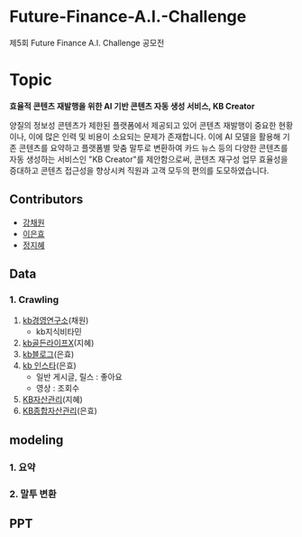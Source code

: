 # Future-Finance-A.I.-Challenge
제5회 Future Finance A.I. Challenge 공모전

# Topic
**효율적 콘텐츠 재발행을 위한 AI 기반 콘텐츠 자동 생성 서비스, KB Creator**

양질의 정보성 콘텐츠가 제한된 플랫폼에서 제공되고 있어 콘텐츠 재발행이 중요한 현황이나, 이에 많은 인력 및 비용이 소요되는 문제가 존재합니다. 이에 AI 모델을 활용해 기존 콘텐츠를 요약하고 플랫폼별 맞춤 말투로 변환하여 카드 뉴스 등의 다양한 콘텐츠를 자동 생성하는 서비스인 "KB Creator"를 제안함으로써, 콘텐츠 재구성 업무 효율성을 증대하고 콘텐츠 접근성을 향상시켜 직원과 고객 모두의 편의를 도모하였습니다.


## Contributors
- [강채원](https://github.com/chaeonee)
- [이은효](https://github.com/leunco)
- [정지혜](https://github.com/dahlia52)

## Data  
### 1. Crawling
   1) [kb경영연구소](https://www.kbfg.com/kbresearch/index.do)(채원)
      - kb지식비타민
   2) [kb골든라이프X](https://www.kbgoldenlifex.com/senior/XAA72P05011.kb)(지혜)
   3) [kb블로그](https://blog.naver.com/youngkbblog/223161279034)(은효)
   4) [kb 인스타](https://www.instagram.com/kbkookminbank/)(은효)
       - 일반 게시글, 릴스 : 좋아요  
       - 영상 : 조회수  
   5) [KB자산관리](https://omoney.kbstar.com/quics?page=C042014#loading)(지혜)
   6) [KB종합자산관리](https://omoney.kbstar.com/quics?page=C042014#loading)(은효)

## modeling
### 1. 요약  

### 2. 말투 변환  


## PPT
